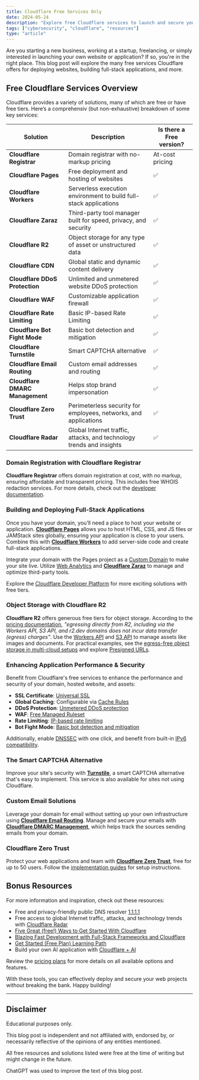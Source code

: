 ```yaml
---
title: Cloudflare Free Services Only
date: 2024-05-24
description: "Explore free Cloudflare services to launch and secure your website or application with ease. From hosting to security, get started without breaking the bank!"
tags: ["cybersecurity", "cloudflare", "resources"]
type: "article"
---
```


Are you starting a new business, working at a startup, freelancing, or simply interested in launching your own website or application? If so, you're in the right place. This blog post will explore the many free services Cloudflare offers for deploying websites, building full-stack applications, and more.

## Free Cloudflare Services Overview

Cloudflare provides a variety of solutions, many of which are free or have free tiers. Here’s a comprehensiv (but non-exhaustive) breakdown of some key services:

| **Solution**                    | **Description**                                                      | **Is there a Free version?** |
| ------------------------------- | -------------------------------------------------------------------- | ---------------------------- |
| **Cloudflare Registrar**        | Domain registrar with no-markup pricing                              | At-cost pricing              |
| **Cloudflare Pages**            | Free deployment and hosting of websites                              | ✅                           |
| **Cloudflare Workers**          | Serverless execution environment to build full-stack applications    | ✅                           |
| **Cloudflare Zaraz**            | Third-party tool manager built for speed, privacy, and security      | ✅                           |
| **Cloudflare R2**               | Object storage for any type of asset or unstructured data            | ✅                           |
| **Cloudflare CDN**              | Global static and dynamic content delivery                           | ✅                           |
| **Cloudflare DDoS Protection**  | Unlimited and unmetered website DDoS protection                      | ✅                           |
| **Cloudflare WAF**              | Customizable application firewall                                    | ✅                           |
| **Cloudflare Rate Limiting**    | Basic IP-based Rate Limiting                                         | ✅                           |
| **Cloudflare Bot Fight Mode**   | Basic bot detection and mitigation                                   | ✅                           |
| **Cloudflare Turnstile**        | Smart CAPTCHA alternative                                            | ✅                           |
| **Cloudflare Email Routing**    | Custom email addresses and routing                                   | ✅                           |
| **Cloudflare DMARC Management** | Helps stop brand impersonation                                       | ✅                           |
| **Cloudflare Zero Trust**       | Perimeterless security for employees, networks, and applications     | ✅                           |
| **Cloudflare Radar**            | Global Internet traffic, attacks, and technology trends and insights | ✅                           |

### Domain Registration with Cloudflare Registrar

**Cloudflare Registrar** offers domain registration at cost, with no markup, ensuring affordable and transparent pricing. This includes free WHOIS redaction services. For more details, check out the [developer documentation](https://developers.cloudflare.com/registrar/).

### Building and Deploying Full-Stack Applications

Once you have your domain, you’ll need a place to host your website or application. **[Cloudflare Pages](https://pages.cloudflare.com/)** allows you to host HTML, CSS, and JS files or JAMStack sites globally, ensuring your application is close to your users. Combine this with **[Cloudflare Workers](https://developers.cloudflare.com/pages/functions/)** to add server-side code and create full-stack applications.

Integrate your domain with the Pages project as a [Custom Domain](https://developers.cloudflare.com/pages/configuration/custom-domains/) to make your site live. Utilize [Web Analytics](https://developers.cloudflare.com/pages/how-to/web-analytics/) and **[Cloudflare Zaraz](https://developers.cloudflare.com/zaraz/)** to manage and optimize third-party tools.

Explore the [Cloudflare Developer Platform](https://developers.cloudflare.com/products/?product-group=Developer+platform) for more exciting solutions with free tiers.

### Object Storage with Cloudflare R2

**Cloudflare R2** offers generous free tiers for object storage. According to the [pricing documentation](https://developers.cloudflare.com/r2/pricing/), _"egressing directly from R2, including via the Workers API, S3 API, and r2.dev domains does not incur data transfer (egress) charges"_. Use the [Workers API](https://developers.cloudflare.com/r2/api/workers/) and [S3 API](https://developers.cloudflare.com/r2/api/s3/) to manage assets like images and documents. For practical examples, see the [egress-free object storage in multi-cloud setups](https://developers.cloudflare.com/reference-architecture/diagrams/storage/egress-free-storage-multi-cloud/) and explore [Presigned URLs](https://developers.cloudflare.com/r2/api/s3/presigned-urls/).

### Enhancing Application Performance & Security

Benefit from Cloudflare's free services to enhance the performance and security of your domain, hosted website, and assets:

- **SSL Certificate**: [Universal SSL](https://developers.cloudflare.com/ssl/edge-certificates/universal-ssl/)
- **Global Caching**: Configurable via [Cache Rules](https://developers.cloudflare.com/cache/how-to/cache-rules/)
- **DDoS Protection**: [Unmetered DDoS protection](https://developers.cloudflare.com/ddos-protection/managed-rulesets/http/)
- **WAF**: [Free Managed Ruleset](https://developers.cloudflare.com/waf/managed-rules/)
- **Rate Limiting**: [IP-based rate limiting](https://developers.cloudflare.com/waf/rate-limiting-rules/#availability)
- **Bot Fight Mode**: [Basic bot detection and mitigation](https://developers.cloudflare.com/bots/get-started/free/)

Additionally, enable [DNSSEC](https://developers.cloudflare.com/dns/dnssec/) with one click, and benefit from built-in [IPv6 compatibility](https://developers.cloudflare.com/network/ipv6-compatibility/).

### The Smart CAPTCHA Alternative

Improve your site's security with **[Turnstile](https://developers.cloudflare.com/turnstile/)**, a smart CAPTCHA alternative that's easy to implement. This service is also available for sites not using Cloudflare.

### Custom Email Solutions

Leverage your domain for email without setting up your own infrastructure using **[Cloudflare Email Routing](https://developers.cloudflare.com/email-routing/)**. Manage and secure your emails with **[Cloudflare DMARC Management](https://developers.cloudflare.com/dmarc-management/)**, which helps track the sources sending emails from your domain.

### Cloudflare Zero Trust

Protect your web applications and team with **[Cloudflare Zero Trust](https://developers.cloudflare.com/cloudflare-one/)**, free for up to 50 users. Follow the [implementation guides](https://developers.cloudflare.com/cloudflare-one/implementation-guides/) for setup instructions.

## Bonus Resources

For more information and inspiration, check out these resources:

- Free and privacy-friendly public DNS resolver [1.1.1.1](https://developers.cloudflare.com/1.1.1.1/)
- Free access to global Internet traffic, attacks, and technology trends with [Cloudflare Radar](https://developers.cloudflare.com/radar/)
- [Five Great (free!) Ways to Get Started With Cloudflare](https://blog.cloudflare.com/five-free-ways-to-get-started-with-cloudflare)
- [Blazing Fast Development with Full-Stack Frameworks and Cloudflare](https://blog.cloudflare.com/blazing-fast-development-with-full-stack-frameworks-and-cloudflare)
- [Get Started (Free Plan) Learning Path](https://developers.cloudflare.com/learning-paths/get-started-free/)
- Build your own AI application with [Cloudflare + AI](https://ai.cloudflare.com/)

Review the [pricing plans](https://www.cloudflare.com/plans/) for more details on all available options and features.

With these tools, you can effectively deploy and secure your web projects without breaking the bank. Happy building!

---

## Disclaimer

Educational purposes only.

This blog post is independent and not affiliated with, endorsed by, or necessarily reflective of the opinions of any entities mentioned.

All free resources and solutions listed were free at the time of writing but might change in the future.

ChatGPT was used to improve the text of this blog post.
